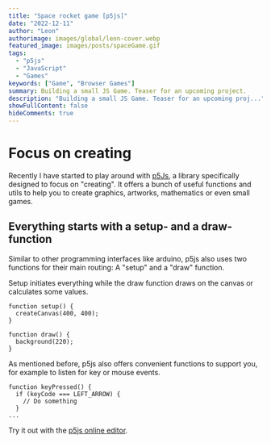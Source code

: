 ```yaml
---
title: "Space rocket game [p5js]"
date: "2022-12-11"
author: "Leon"
authorimage: images/global/leon-cover.webp
featured_image: images/posts/spaceGame.gif
tags:
  - "p5js"
  - "JavaScript"
  - "Games"
keywords: ["Game", "Browser Games"]
summary: Building a small JS Game. Teaser for an upcoming project.
description: "Building a small JS Game. Teaser for an upcoming proj..."
showFullContent: false
hideComments: true
---
```


# Focus on creating

Recently I have started to play around with [p5Js](https://p5js.org/), a library specifically designed to focus on "creating". 
It offers a bunch of useful functions and utils to help you to create graphics, artworks, mathematics or even small games.

## Everything starts with a setup- and a draw-function

Similar to other programming interfaces like arduino, p5js also uses two functions for their main routing: A "setup" and a "draw" function. 

Setup initiates everything while the draw function draws on the canvas or calculates some values. 

```
function setup() {
  createCanvas(400, 400);
}

function draw() {
  background(220);
}
```

As mentioned before, p5js also offers convenient functions to support you, for example to listen for key or mouse events.

```
function keyPressed() {
  if (keyCode === LEFT_ARROW) {
    // Do something
  }
...  
```

Try it out with the [p5js online editor](https://editor.p5js.org/).

